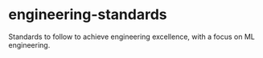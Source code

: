 # engineering-standards
Standards to follow to achieve engineering excellence, with a focus on ML engineering.
